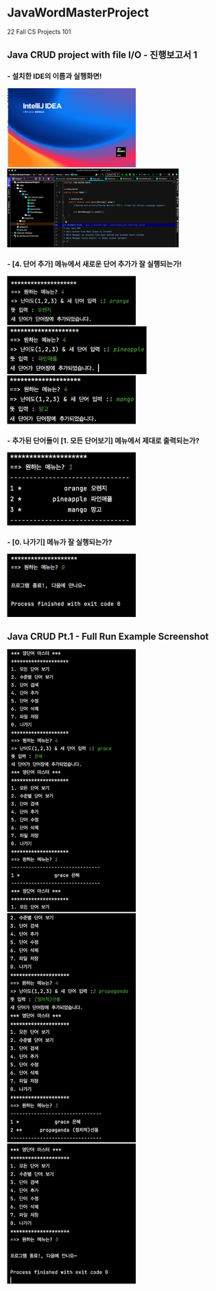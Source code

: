 # JavaWordMasterProject
22 Fall CS Projects 101

## Java CRUD project with file I/O - 진행보고서 1

### - 설치한 IDE의 이름과 실행화면!
<img src = 'Screenshots/Screen Shot 2022-09-07 at 8.32.06 PM.png' width = '300'> <img src = 'Screenshots/Screen Shot 2022-09-07 at 8.33.23 PM.png' width = '400'>

### - [4. 단어 추가] 메뉴에서 새로운 단어 추가가 잘 실행되는가! 
<img src = 'Screenshots/Screen Shot 2022-09-07 at 8.42.47 PM.png' width = '300'>  <img src = 'Screenshots/Screen Shot 2022-09-07 at 8.48.41 PM.png' width = '325'> <img src = 'Screenshots/Screen Shot 2022-09-07 at 8.48.52 PM.png' width = '300'>

### - 추가된 단어들이 [1. 모든 단어보기] 메뉴에서 제대로 출력되는가?
<img src = 'Screenshots/Screen Shot 2022-09-07 at 8.50.19 PM.png' width = '300'>

### - [0. 나가기] 메뉴가 잘 실행되는가?
<img src = 'Screenshots/Screen Shot 2022-09-07 at 9.29.40 PM.png' width = '300'>

## Java CRUD Pt.1 - Full Run Example Screenshot
<img src = 'Screenshots/Screen Shot 2022-09-07 at 9.38.43 PM.png' width = '300'>
<img src = 'Screenshots/Screen Shot 2022-09-07 at 9.38.59 PM.png' width = '300'>
<img src = 'Screenshots/Screen Shot 2022-09-07 at 9.39.13 PM.png' width = '300'>
